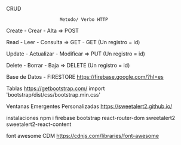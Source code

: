 CRUD

                        Metodo/ Verbo HTTP 

Create - Crear - Alta => POST

Read - Leer - Consulta => GET - GET (Un registro = id)

Update - Actualizar - Modificar => PUT (Un registro = id)

Delete - Borrar - Baja => DELETE (Un registro = id)

Base de Datos - FIRESTORE
https://firebase.google.com/?hl=es

Tablas
https://getbootstrap.com/
import 'bootstrap/dist/css/bootstrap.min.css'

Ventanas Emergentes Personalizadas
https://sweetalert2.github.io/

instalaciones
npm i firebase bootstrap react-router-dom sweetalert2 sweetalert2-react-content

font awesome
CDM
https://cdnjs.com/libraries/font-awesome

<link rel="stylesheet" href="https://cdnjs.cloudflare.com/ajax/libs/font-awesome/6.4.2/css/all.min.css" integrity="sha512-z3gLpd7yknf1YoNbCzqRKc4qyor8gaKU1qmn+CShxbuBusANI9QpRohGBreCFkKxLhei6S9CQXFEbbKuqLg0DA==" crossorigin="anonymous" referrerpolicy="no-referrer" />
